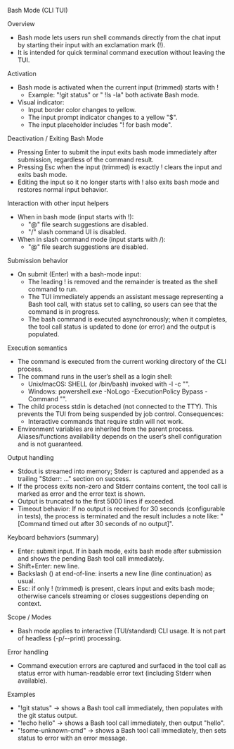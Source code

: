 Bash Mode (CLI TUI)

Overview
- Bash mode lets users run shell commands directly from the chat input by starting their input with an exclamation mark (!).
- It is intended for quick terminal command execution without leaving the TUI.

Activation
- Bash mode is activated when the current input (trimmed) starts with !
  - Example: "!git status" or "   !ls -la" both activate Bash mode.
- Visual indicator:
  - Input border color changes to yellow.
  - The input prompt indicator changes to a yellow "$".
  - The input placeholder includes "! for bash mode".

Deactivation / Exiting Bash Mode
- Pressing Enter to submit the input exits bash mode immediately after submission, regardless of the command result.
- Pressing Esc when the input (trimmed) is exactly ! clears the input and exits bash mode.
- Editing the input so it no longer starts with ! also exits bash mode and restores normal input behavior.

Interaction with other input helpers
- When in bash mode (input starts with !):
  - "@" file search suggestions are disabled.
  - "/" slash command UI is disabled.
- When in slash command mode (input starts with /):
  - "@" file search suggestions are disabled.

Submission behavior
- On submit (Enter) with a bash-mode input:
  - The leading ! is removed and the remainder is treated as the shell command to run.
  - The TUI immediately appends an assistant message representing a Bash tool call, with status set to calling, so users can see that the command is in progress.
  - The bash command is executed asynchronously; when it completes, the tool call status is updated to done (or error) and the output is populated.

Execution semantics
- The command is executed from the current working directory of the CLI process.
- The command runs in the user’s shell as a login shell:
  - Unix/macOS: SHELL (or /bin/bash) invoked with -l -c "<command>".
  - Windows: powershell.exe -NoLogo -ExecutionPolicy Bypass -Command "<command>".
- The child process stdin is detached (not connected to the TTY). This prevents the TUI from being suspended by job control. Consequences:
  - Interactive commands that require stdin will not work.
- Environment variables are inherited from the parent process. Aliases/functions availability depends on the user’s shell configuration and is not guaranteed.

Output handling
- Stdout is streamed into memory; Stderr is captured and appended as a trailing "Stderr: ..." section on success.
- If the process exits non-zero and Stderr contains content, the tool call is marked as error and the error text is shown.
- Output is truncated to the first 5000 lines if exceeded.
- Timeout behavior: If no output is received for 30 seconds (configurable in tests), the process is terminated and the result includes a note like:
  "[Command timed out after 30 seconds of no output]".

Keyboard behaviors (summary)
- Enter: submit input. If in bash mode, exits bash mode after submission and shows the pending Bash tool call immediately.
- Shift+Enter: new line.
- Backslash (\) at end-of-line: inserts a new line (line continuation) as usual.
- Esc: if only ! (trimmed) is present, clears input and exits bash mode; otherwise cancels streaming or closes suggestions depending on context.

Scope / Modes
- Bash mode applies to interactive (TUI/standard) CLI usage. It is not part of headless (-p/--print) processing.

Error handling
- Command execution errors are captured and surfaced in the tool call as status error with human-readable error text (including Stderr when available).

Examples
- "!git status" → shows a Bash tool call immediately, then populates with the git status output.
- "!echo hello" → shows a Bash tool call immediately, then output "hello".
- "!some-unknown-cmd" → shows a Bash tool call immediately, then sets status to error with an error message.
